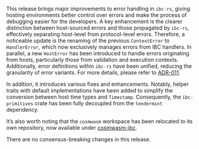 This release brings major improvements to error handling in `ibc-rs`, giving
hosting environments better control over errors and make the process of
debugging easier for the developers. A key enhancement is the clearer
distinction between host-sourced errors and those propagated by `ibc-rs`,
effectively separating host-level from protocol-level errors. Therefore, a
noticeable update is the renaming of the previous `ContextError` to
`HandlerError`, which now exclusively manages errors from IBC handlers. In
parallel, a new `HostError` has been introduced to handle errors originating
from hosts, particularly those from validation and execution contexts.
Additionally, error definitions within `ibc-rs` have been unified, reducing the
granularity of error variants. For more details, please refer to
[ADR-011](./docs/architecture/adr-11-refactor-errors.md).

In addition, it introduces various fixes and enhancements. Notably, helper
traits with default implementations have been added to simplify the conversion
between host time types and `Timestamp`. Consequently, the `ibc-primitives`
crate has been fully decoupled from the `tendermint` dependency.

It’s also worth noting that the `cosmwasm` workspace has been relocated to its
own repository, now available under
[cosmwasm-ibc](https://github.com/informalsystems/cosmwasm-ibc).

There are no consensus-breaking changes in this release.
